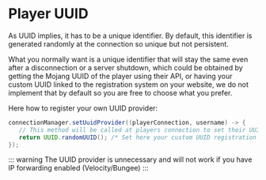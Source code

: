 # Player UUID

As UUID implies, it has to be a unique identifier. By default, this identifier is generated randomly at the connection so unique but not persistent.

What you normally want is a unique identifier that will stay the same even after a disconnection or a server shutdown, which could be obtained by getting the Mojang UUID of the player using their API, or having your custom UUID linked to the registration system on your website, we do not implement that by default so you are free to choose what you prefer.

Here how to register your own UUID provider:

```java
connectionManager.setUuidProvider((playerConnection, username) -> {
   // This method will be called at players connection to set their UUID
   return UUID.randomUUID(); /* Set here your custom UUID registration system */
});
```

::: warning
The UUID provider is unnecessary and will not work if you have IP forwarding enabled (Velocity/Bungee)
:::
